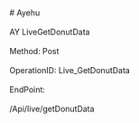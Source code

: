 <br>#     Ayehu</br>
<br>AY LiveGetDonutData</br>
<br>Method: Post</br>
<br>OperationID: Live_GetDonutData</br>
<br>EndPoint:</br>
<br>/Api/live/getDonutData</br>
